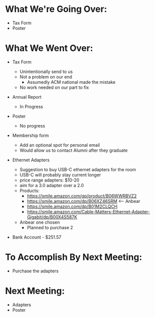 # What We're Going Over:- Tax Form- Poster# What We Went Over:  - Tax Form 	- Unintentionally send to us	- Not a problem on our end		- Assumedly ACM national made the mistake	- No work needed on our part to fix- Annual Report	- In Progress- Poster	- No progress- Membership form	- Add an optional spot for personal email	- Would allow us to contact Alumni after they graduate- Ethernet Adapters	- Suggestion to buy USB-C ethernet adapters for the room	- USB-C will probably stay current longer	- price range adapters: $10-20	- aim for a 3.0 adapter over a 2.0	- Products:		- https://smile.amazon.com/gp/product/B06WWRBVZ2		- https://smile.amazon.com/dp/B06XZ46SRM <-- Anbear		- https://smile.amazon.com/dp/B01M2CLQCH		- https://smile.amazon.com/Cable-Matters-Ethernet-Adapter-Gigabit/dp/B00X4S587K	- Anbear one chosen		- Planned to purchase 2- Bank Account - $251.57# To Accomplish By Next Meeting:- Purchase the adapters# Next Meeting:- Adapters- Poster